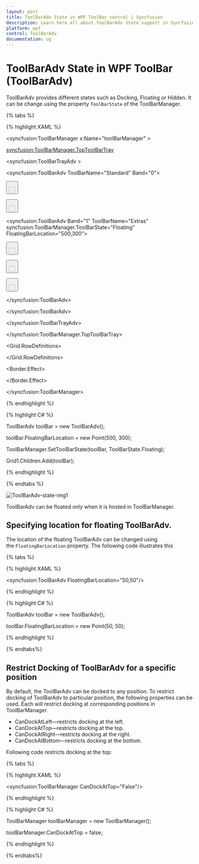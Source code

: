 ```yaml
---
layout: post
title: ToolBarAdv State in WPF ToolBar control | Syncfusion
description: Learn here all about ToolBarAdv State support in Syncfusion WPF ToolBar (ToolBarAdv) control and more.
platform: wpf
control: ToolBarAdv
documentation: ug
---
```

# ToolBarAdv State in WPF ToolBar (ToolBarAdv)

ToolBarAdv provides different states such as Docking, Floating or Hidden. It can be change using the property `ToolBarState` of the ToolBarManager. 

{% tabs %}

{% highlight XAML %}

<syncfusion:ToolBarManager x:Name="toolBarManager" >

<syncfusion:ToolBarManager.TopToolBarTray>

<syncfusion:ToolBarTrayAdv >

<syncfusion:ToolBarAdv ToolBarName="Standard" Band="0">

<Button syncfusion:ToolBarAdv.Label="New Document"
        syncfusion:ToolBarAdv.Icon="Images/NewDocumentHS.png">

<Image Source="Images/NewDocumentHS.png" Width="16" Height="16"/>

</Button>

<Button syncfusion:ToolBarAdv.Label="Open Document"
        syncfusion:ToolBarAdv.Icon="Images/openHS.png">

<Image Source="Images/openHS.png" Width="16" Height="16"/>

</Button>

<syncfusion:ToolBarAdv Band="1" ToolBarName="Extras"
            syncfusion:ToolBarManager.ToolBarState="Floating"
			FloatingBarLocation="500,300">

<Button syncfusion:ToolBarAdv.Label="Insert Picture"
        syncfusion:ToolBarAdv.Icon="Images/InsertPictureHS.png">

<Image Source="Images/InsertPictureHS.png" Width="16" Height="16"/>

</Button>

<Button syncfusion:ToolBarAdv.Label="Insert Hyperlink"
        syncfusion:ToolBarAdv.Icon="Images/InsertHyperlinkHS.png">

<Image Source="Images/InsertHyperlinkHS.png" Width="16" Height="16"/>

</Button>

<Button syncfusion:ToolBarAdv.Label="Insert Table"
        syncfusion:ToolBarAdv.Icon="Images/TableHS.png">

<Image Source="Images/TableHS.png" Width="16" Height="16"/>

</Button>

</syncfusion:ToolBarAdv>

</syncfusion:ToolBarAdv>

</syncfusion:ToolBarTrayAdv>

</syncfusion:ToolBarManager.TopToolBarTray>

<Grid >

<Grid.RowDefinitions>

<RowDefinition Height="*"/>

<RowDefinition Height="Auto"/>

</Grid.RowDefinitions>

<ScrollViewer >

<Grid Margin="20">

<Border CornerRadius="2" Background="Black"
        Opacity="0.3" Width="600" Height="700">

<Border.Effect>

<BlurEffect Radius="15"/>

</Border.Effect>

</Border>

<RichTextBox Width="600" Height="700" Padding="20"></RichTextBox>

</Grid>

</ScrollViewer>

</Grid>

</syncfusion:ToolBarManager>



{% endhighlight %}

{% highlight C# %}


ToolBarAdv toolBar = new ToolBarAdv(); 

toolBar.FloatingBarLocation = new Point(500, 300); 

ToolBarManager.SetToolBarState(toolBar, ToolBarState.Floating);

Grid1.Children.Add(toolBar);



{% endhighlight %}

{% endtabs %}

![ToolBarAdv-state-img1](ToolBarAdv-state-images/ToolBarAdv-state-img1.jpeg)


ToolBarAdv can be floated only when it is hosted in ToolBarManager.

## Specifying location for floating ToolBarAdv.

The location of the floating ToolBarAdv can be changed using the `FloatingBarLocation` property. The following code illustrates this

{% tabs %}

{% highlight XAML %}

<syncfusion:ToolBarAdv FloatingBarLocation="50,50"/>



{% endhighlight %}

{% highlight C# %}


ToolBarAdv toolBar = new ToolBarAdv();

toolBar.FloatingBarLocation = new Point(50, 50);



{% endhighlight %}

{% endtabs%}

## Restrict Docking of ToolBarAdv for a specific position

By default, the ToolBarAdv can be docked to any position. To restrict docking of ToolBarAdv to particular position, the following properties can be used. Each will restrict docking at corresponding positions in ToolBarManager.

* CanDockAtLeft—restricts docking at the left.
* CanDockAtTop—restricts docking at the top.
* CanDockAtRight—restricts docking at the right.
* CanDockAtBottom—restricts docking at the bottom.

Following code restricts docking at the top:

{% tabs %}

{% highlight XAML %}

<syncfusion:ToolBarManager CanDockAtTop="False"/>



{% endhighlight %}

{% highlight C# %}

ToolBarManager toolBarManager = new ToolBarManager(); 

toolBarManager.CanDockAtTop = false;



{% endhighlight %}

{% endtabs%}

